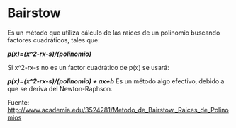 

# Bairstow

Es un método que utiliza cálculo de las raíces de un polinomio buscando factores cuadráticos, tales que:

***p(x)=(x^2-rx-s)/(polinomio)***

Si x^2-rx-s no es un factor cuadrático de p(x) se usará:

***p(x)=(x^2-rx-s)/(polinomio) + ax+b***
Es un método algo efectivo, debido a que se deriva del Newton-Raphson.

Fuente: http://www.academia.edu/3524281/Metodo_de_Bairstow._Raices_de_Polinomios


<!--stackedit_data:
eyJoaXN0b3J5IjpbMjI1MjQyMDYwLDIwNTY2MjUyODksMjQ5Nz
QwMTU5LDQzMTc0NDk4Nl19
-->